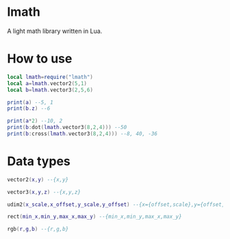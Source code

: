 # lmath
A light math library written in Lua.

# How to use
```lua
local lmath=require("lmath")
local a=lmath.vector2(5,1)
local b=lmath.vector3(2,5,6)

print(a) --5, 1
print(b.z) --6

print(a*2) --10, 2
print(b:dot(lmath.vector3(8,2,4))) --50
print(b:cross(lmath.vector3(8,2,4))) --8, 40, -36
```

# Data types
```lua
vector2(x,y) --{x,y}

vector3(x,y,z) --{x,y,z}

udim2(x_scale,x_offset,y_scale,y_offset) --{x={offset,scale},y={offset,scale}}

rect(min_x,min_y,max_x,max_y) --{min_x,min_y,max_x,max_y}

rgb(r,g,b) --{r,g,b}
```

